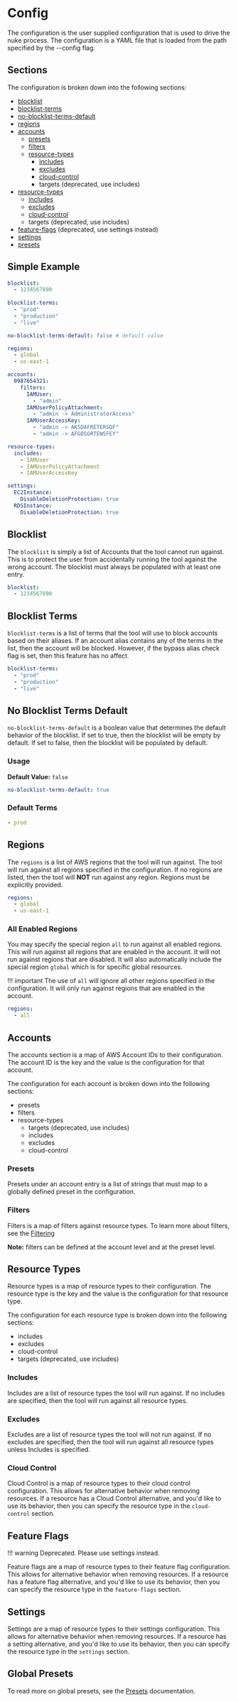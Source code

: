 # Config

The configuration is the user supplied configuration that is used to drive the nuke process. The configuration is a YAML file that is loaded from the path specified by the --config flag.

## Sections

The configuration is broken down into the following sections:

- [blocklist](#blocklist)
- [blocklist-terms](#blocklist-terms)
- [no-blocklist-terms-default](#no-blocklist-terms-default)
- [regions](#regions)
- [accounts](#accounts)
    - [presets](#presets)
    - [filters](#filters)
    - [resource-types](#resource-types)
        - [includes](#includes)
        - [excludes](#excludes)
        - [cloud-control](#cloud-control)
        - targets (deprecated, use includes)
- [resource-types](#resource-types)
    - [includes](#includes)
    - [excludes](#excludes)
    - [cloud-control](#cloud-control)
    - targets (deprecated, use includes)
- [feature-flags](#feature-flags) (deprecated, use settings instead)
- [settings](#settings)
- [presets](#global-presets)

## Simple Example

```yaml
blocklist:
  - 1234567890
    
blocklist-terms:
  - "prod"
  - "production"
  - "live"

no-blocklist-terms-default: false # default value

regions:
  - global
  - us-east-1

accounts:
  0987654321:
    filters:
      IAMUser:
        - "admin"
      IAMUserPolicyAttachment:
        - "admin -> AdministratorAccess"
      IAMUserAccessKey:
        - "admin -> AKSDAFRETERSDF"
        - "admin -> AFGDSGRTEWSFEY"

resource-types:
  includes:
    - IAMUser
    - IAMUserPolicyAttachment
    - IAMUserAccessKey

settings:
  EC2Instance:
    DisableDeletionProtection: true
  RDSInstance:
    DisableDeletionProtection: true
```

## Blocklist

The `blocklist` is simply a list of Accounts that the tool cannot run against. This is to protect the user from accidentally
running the tool against the wrong account. The blocklist must always be populated with at least one entry.

```yaml
blocklist:
  - 1234567890
```

## Blocklist Terms

`blocklist-terms` is a list of terms that the tool will use to block accounts based on their aliases. If an account
alias contains any of the terms in the list, then the account will be blocked. However, if the bypass alias check flag
is set, then this feature has no affect.

```yaml
blocklist-terms:
  - "prod"
  - "production"
  - "live"
```

## No Blocklist Terms Default

`no-blocklist-terms-default` is a boolean value that determines the default behavior of the blocklist. If set to true,
then the blocklist will be empty by default. If set to false, then the blocklist will be populated by default.

### Usage

**Default Value:** `false`

```yaml
no-blocklist-terms-default: true
```

### Default Terms

```yaml
- prod
```

## Regions

The `regions` is a list of AWS regions that the tool will run against. The tool will run against all regions specified in the
configuration. If no regions are listed, then the tool will **NOT** run against any region. Regions must be explicitly
provided.

```yaml
regions:
  - global
  - us-east-1
```

### All Enabled Regions

You may specify the special region `all` to run against all enabled regions. This will run against all regions that are
enabled in the account. It will not run against regions that are disabled. It will also automatically include the 
special region `global` which is for specific global resources.

!!! important
    The use of `all` will ignore all other regions specified in the configuration. It will only run against regions
    that are enabled in the account.

```yaml
regions:
  - all
```

## Accounts

The accounts section is a map of AWS Account IDs to their configuration. The account ID is the key and the value is the
configuration for that account.

The configuration for each account is broken down into the following sections:

- presets
- filters
- resource-types
    - targets (deprecated, use includes)
    - includes
    - excludes
    - cloud-control

### Presets

Presets under an account entry is a list of strings that must map to a globally defined preset in the configuration.

### Filters

Filters is a map of filters against resource types. To learn more about filters, see the [Filtering](./config-filtering.md)

**Note:** filters can be defined at the account level and at the preset level.

## Resource Types

Resource types is a map of resource types to their configuration. The resource type is the key and the value is the
configuration for that resource type.

The configuration for each resource type is broken down into the following sections:

- includes
- excludes
- cloud-control
- targets (deprecated, use includes)

### Includes

Includes are a list of resource types the tool will run against. If no includes are specified, then the tool will run against
all resource types.

### Excludes

Excludes are a list of resource types the tool will not run against. If no excludes are specified, then the tool will run
against all resource types unless Includes is specified.

### Cloud Control

Cloud Control is a map of resource types to their cloud control configuration. This allows for alternative behavior when
removing resources. If a resource has a Cloud Control alternative, and you'd like to use its behavior, then you can specify
the resource type in the `cloud-control` section.

## Feature Flags

!!! warning
    Deprecated. Please use settings instead.

Feature flags are a map of resource types to their feature flag configuration. This allows for alternative behavior when
removing resources. If a resource has a feature flag alternative, and you'd like to use its behavior, then you can specify
the resource type in the `feature-flags` section.

## Settings

Settings are a map of resource types to their settings configuration. This allows for alternative behavior when removing
resources. If a resource has a setting alternative, and you'd like to use its behavior, then you can specify the resource
type in the `settings` section.

## Global Presets

To read more on global presets, see the [Presets](./config-presets.md) documentation.